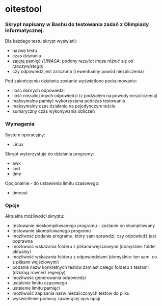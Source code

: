 oitestool
=========

### Skrypt napisany w Bashu do testowania zadań z Olimpiady Informatycznej.

Dla każdego testu skrypt wyświetli:

- nazwę testu
- czas działania
- zajętą pamięć *(UWAGA: podany rezultat może różnić się od rzeczywistego)*
- czy odpowiedź jest zaliczona (i ewentualny powód niezaliczenia)

Pod zakończeniu działania zostanie wyświetlone podsumowanie:

- ilość dobrych odpowiedzi
- ilość niezaliczonych odpowiedzi (z podziałem na powody niezaliczenia)
- maksymalna pamięć wykorzystana podczas testowania
- maksymalny czas działania na pojedynczym teście
- sumaryczny czas wykonywania obliczeń

### Wymagania
System operacyjny: 

- Linux

Skrypt wykorzystuje do działania programy:

- awk
- sed
- time

Opcjonalnie - do ustawienia limitu czasowego:

- timeout

### Opcje
Aktualne możliwości skryptu:

- testowanie nieskompilowanego programu - zostanie on skompilowany
- testowanie skompilowanego programu
- możliwość podania programu, który sam sprawdzi, czy odpowiedź jest poprawna
- możliwość wskazania folderu z plikami wejściowymi (domyślnie: folder aktualny)
- możliwość wskazania folderu z odpowiedziami (domyślnie: ten sam, co z plikami wejściowymi)
- podanie nazw konkretnych testów zamiast całego folderu z testami (działają również regexpy)
- możliwość generowania odpowiedzi
- ustalenie limitu czasowego
- ustalenie limitu pamięci
- możliwość zapisania nazw niezaliczonych testów do pliku
- wyświetlenie pomocy zawierącej opis opcji
